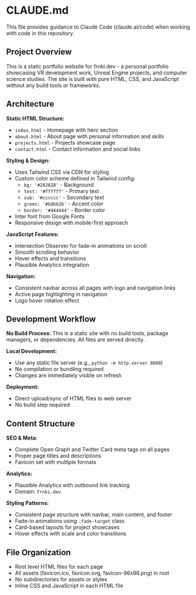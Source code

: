 # CLAUDE.md

This file provides guidance to Claude Code (claude.ai/code) when working with code in this repository.

## Project Overview

This is a static portfolio website for frnki.dev - a personal portfolio showcasing VR development work, Unreal Engine projects, and computer science studies. The site is built with pure HTML, CSS, and JavaScript without any build tools or frameworks.

## Architecture

**Static HTML Structure:**
- `index.html` - Homepage with hero section
- `about.html` - About page with personal information and skills
- `projects.html` - Projects showcase page
- `contact.html` - Contact information and social links

**Styling & Design:**
- Uses Tailwind CSS via CDN for styling
- Custom color scheme defined in Tailwind config:
  - `bg: '#282828'` - Background
  - `text: '#ffffff'` - Primary text
  - `sub: '#cccccc'` - Secondary text
  - `green: '#b8bb26'` - Accent color
  - `border: '#444444'` - Border color
- Inter font from Google Fonts
- Responsive design with mobile-first approach

**JavaScript Features:**
- Intersection Observer for fade-in animations on scroll
- Smooth scrolling behavior
- Hover effects and transitions
- Plausible Analytics integration

**Navigation:**
- Consistent navbar across all pages with logo and navigation links
- Active page highlighting in navigation
- Logo hover rotation effect

## Development Workflow

**No Build Process:**
This is a static site with no build tools, package managers, or dependencies. All files are served directly.

**Local Development:**
- Use any static file server (e.g., `python -m http.server 8000`)
- No compilation or bundling required
- Changes are immediately visible on refresh

**Deployment:**
- Direct upload/sync of HTML files to web server
- No build step required

## Content Structure

**SEO & Meta:**
- Complete Open Graph and Twitter Card meta tags on all pages
- Proper page titles and descriptions
- Favicon set with multiple formats

**Analytics:**
- Plausible Analytics with outbound link tracking
- Domain: `frnki.dev`

**Styling Patterns:**
- Consistent page structure with navbar, main content, and footer
- Fade-in animations using `.fade-target` class
- Card-based layouts for project showcases
- Hover effects with scale and color transitions

## File Organization

- Root level HTML files for each page
- All assets (favicon.ico, favicon.svg, favicon-96x96.png) in root
- No subdirectories for assets or styles
- Inline CSS and JavaScript in each HTML file